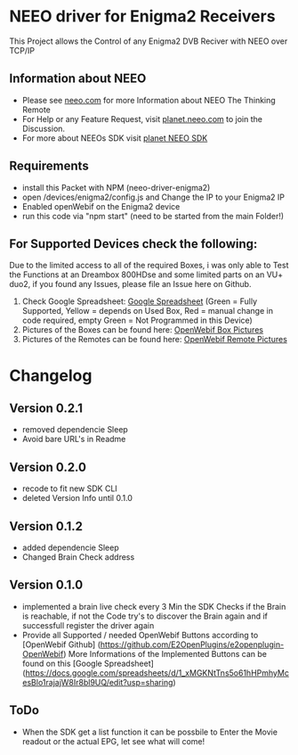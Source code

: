 # NEEO driver for Enigma2 Receivers

This Project allows the Control of any Enigma2 DVB Reciver with NEEO over TCP/IP

## Information about NEEO

- Please see [neeo.com](https://neeo.com/) for more Information about NEEO The Thinking Remote
- For Help or any Feature Request, visit [planet.neeo.com](https://planet.neeo.com/t/m2k53t) to join the Discussion.
- For more about NEEOs SDK visit [planet NEEO SDK](https://github.com/NEEOInc/neeo-sdk)

## Requirements

- install this Packet with NPM (neeo-driver-enigma2)
- open /devices/enigma2/config.js and Change the IP to your Enigma2 IP
- Enabled openWebif on the Enigma2 device
- run this code via "npm start" (need to be started from the main Folder!)

## For Supported Devices check the following:

   Due to the limited access to all of the required Boxes, i was only able to Test the Functions at an Dreambox 800HDse and some limited parts on an VU+ duo2, if you found any Issues, please file an Issue here on Github.
1. Check Google Spreadsheet: [Google Spreadsheet](https://docs.google.com/spreadsheets/d/1_xMGKNtTns5o61hHPmhyMcesBlo1rajajW8Ir8bl9UQ/edit?usp=sharing)
   (Green = Fully Supported, Yellow = depends on Used Box, Red = manual change in code required, empty Green = Not Programmed in this Device)
2. Pictures of the Boxes can be found here: [OpenWebif Box Pictures](https://github.com/E2OpenPlugins/e2openplugin-OpenWebif/tree/master/plugin/public/images/boxes)
3. Pictures of the Remotes can be found here: [OpenWebif Remote Pictures](https://github.com/E2OpenPlugins/e2openplugin-OpenWebif/tree/master/plugin/public/images/remotes)

# Changelog

## Version 0.2.1

- removed dependencie Sleep
- Avoid bare URL's in Readme

## Version 0.2.0

- recode to fit new SDK CLI
- deleted Version Info until 0.1.0

## Version 0.1.2

- added dependencie Sleep
- Changed Brain Check address

## Version 0.1.0

- implemented a brain live check every 3 Min the SDK Checks if the Brain is reachable, if not the Code try's to discover the Brain again and if successfull register the driver again
- Provide all Supported / needed OpenWebif Buttons according to [OpenWebif Github] (https://github.com/E2OpenPlugins/e2openplugin-OpenWebif)
  More Informations of the Implemented Buttons can be found on this [Google Spreadsheet] (https://docs.google.com/spreadsheets/d/1_xMGKNtTns5o61hHPmhyMcesBlo1rajajW8Ir8bl9UQ/edit?usp=sharing)

## ToDo

- When the SDK get a list function it can be possbile to Enter the Movie readout or the actual EPG, let see what will come!